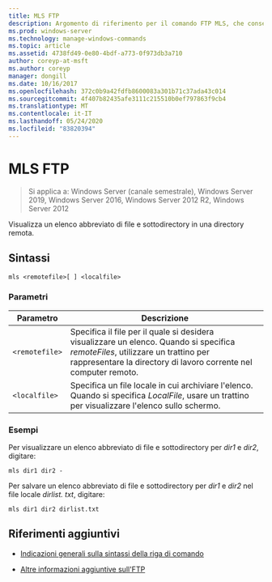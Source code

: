```yaml
---
title: MLS FTP
description: Argomento di riferimento per il comando FTP MLS, che consente di visualizzare un elenco abbreviato di file e sottodirectory in una directory remota.
ms.prod: windows-server
ms.technology: manage-windows-commands
ms.topic: article
ms.assetid: 4738fd49-0e80-4bdf-a773-0f973db3a710
author: coreyp-at-msft
ms.author: coreyp
manager: dongill
ms.date: 10/16/2017
ms.openlocfilehash: 372c0b9a42fdfb8600083a301b71c37ada43c014
ms.sourcegitcommit: 4f407b82435afe3111c215510b0ef797863f9cb4
ms.translationtype: MT
ms.contentlocale: it-IT
ms.lasthandoff: 05/24/2020
ms.locfileid: "83820394"
---
```

# <a name="ftp-mls"></a>MLS FTP

> Si applica a: Windows Server (canale semestrale), Windows Server 2019, Windows Server 2016, Windows Server 2012 R2, Windows Server 2012

Visualizza un elenco abbreviato di file e sottodirectory in una directory remota.

## <a name="syntax"></a>Sintassi

```
mls <remotefile>[ ] <localfile>
```

### <a name="parameters"></a>Parametri

| Parametro | Descrizione |
| --------- | ----------- |
| `<remotefile>` | Specifica il file per il quale si desidera visualizzare un elenco. Quando si specifica *remoteFiles*, utilizzare un trattino per rappresentare la directory di lavoro corrente nel computer remoto. |
| `<localfile>` | Specifica un file locale in cui archiviare l'elenco. Quando si specifica *LocalFile*, usare un trattino per visualizzare l'elenco sullo schermo. |

### <a name="examples"></a>Esempi

Per visualizzare un elenco abbreviato di file e sottodirectory per *dir1* e *dir2*, digitare:

```
mls dir1 dir2 -
```

Per salvare un elenco abbreviato di file e sottodirectory per *dir1* e *dir2* nel file locale *dirlist. txt*, digitare:

```
mls dir1 dir2 dirlist.txt
```

## <a name="additional-references"></a>Riferimenti aggiuntivi

- [Indicazioni generali sulla sintassi della riga di comando](command-line-syntax-key.md)

- [Altre informazioni aggiuntive sull'FTP](https://docs.microsoft.com/previous-versions/orphan-topics/ws.10/cc756013(v=ws.10))

